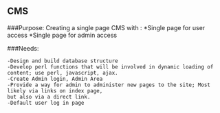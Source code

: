 CMS
---


###Purpose:
Creating a single page CMS with :
*Single page for user access
*Single page for admin access

###Needs:

	-Design and build database structure
	-Develop perl functions that will be involved in dynamic loading of content; use perl, javascript, ajax.
	-Create Admin login, Admin Area
	-Provide a way for admin to administer new pages to the site; Most likely via links on index page, 
	but also via a direct link.
	-Default user log in page
